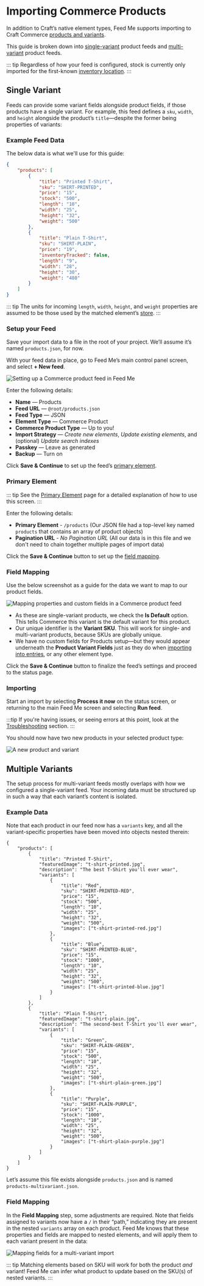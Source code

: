 # Importing Commerce Products

In addition to Craft’s native element types, Feed Me supports importing to Craft Commerce [products and variants](https://craftcms.com/docs/commerce/5.x/system/products-variants.html).

This guide is broken down into [single-variant](#single-variant) product feeds and [multi-variant](#multiple-variants) product feeds.

::: tip
Regardless of how your feed is configured, stock is currently only imported for the first-known [inventory location](https://craftcms.com/docs/commerce/5.x/system/inventory.html#locations).
:::

## Single Variant

Feeds can provide some variant fields alongside product fields, if those products have a single variant. For example, this feed defines a `sku`, `width`, and `height` alongside the product’s `title`—despite the former being properties of variants:

### Example Feed Data

The below data is what we'll use for this guide:

```json
{
    "products": [
        {
            "title": "Printed T-Shirt",
            "sku": "SHIRT-PRINTED",
            "price": "15",
            "stock": "500",
            "length": "10",
            "width": "25",
            "height": "32",
            "weight": "500"
        },
        {
            "title": "Plain T-Shirt",
            "sku": "SHIRT-PLAIN",
            "price": "19",
            "inventoryTracked": false,
            "length": "9",
            "width": "28",
            "height": "30",
            "weight": "480"
        }
    ]
}
```

::: tip
The units for incoming `length`, `width`, `height`, and `weight` properties are assumed to be those used by the matched element’s [store](https://craftcms.com/docs/commerce/5.x/system/stores.html).
:::

### Setup your Feed

Save your import data to a file in the root of your project. We’ll assume it’s named `products.json`, for now.

With your feed data in place, go to Feed Me’s main control panel screen, and select **+ New feed**.

![Setting up a Commerce product feed in Feed Me](../screenshots/feedme-commerce-product-setup-single.png)

Enter the following details:

- **Name** — Products
- **Feed URL** — `@root/products.json`
- **Feed Type** — JSON
- **Element Type** — Commerce Product
- **Commerce Product Type** — Up to you!
- **Import Strategy** — _Create new elements_, _Update existing elements_, and (optional) _Update search indexes_
- **Passkey** — Leave as generated
- **Backup** — Turn on

Click **Save & Continue** to set up the feed’s [primary element](#primary-element).

### Primary Element

::: tip
See the [Primary Element](../feature-tour/primary-element.md) page for a detailed explanation of how to use this screen.
:::

Enter the following details:

- **Primary Element** - `/products` (Our JSON file had a top-level key named `products` that contains an array of product objects)
- **Pagination URL** - _No Pagination URL_ (All our data is in this file and we don't need to chain together multiple pages of import data)

Click the **Save & Continue** button to set up the [field mapping](#field-mapping).

### Field Mapping

Use the below screenshot as a guide for the data we want to map to our product fields.

![Mapping properties and custom fields in a Commerce product feed](../screenshots/feedme-guide-commerce-product-setup-mapping-single.png)

- As these are single-variant products, we check the **Is Default** option. This tells Commerce this variant is the default variant for this product.
- Our unique identifier is the **Variant SKU**. This will work for single- and multi-variant products, because SKUs are globally unique.
- We have no custom fields for Products setup—but they would appear underneath the **Product Variant Fields** just as they do when [importing into entries](importing-entries.md), or any other element type.

Click the **Save & Continue** button to finalize the feed’s settings and proceed to the status page.

### Importing

Start an import by selecting **Process it now** on the status screen, or returning to the main Feed Me screen and selecting **Run feed**.

:::tip
If you're having issues, or seeing errors at this point, look at the [Troubleshooting](../troubleshooting.md) section.
:::

You should now have two new products in your selected product type:

![A new product and variant](../screenshots/feedme-guide-commerce-product-success-single.png)

## Multiple Variants

The setup process for multi-variant feeds mostly overlaps with how we configured a single-variant feed. Your incoming data must be structured up in such a way that each variant’s content is isolated.

### Example Data

Note that each product in our feed now has a `variants` key, and all the variant-specific properties have been moved into objects nested therein:

```json{7,36}
{
    "products": [
        {
            "title": "Printed T-Shirt",
            "featuredImage": "t-shirt-printed.jpg",
            "description": "The best T-Shirt you'll ever wear",
            "variants": [
                {
                    "title": "Red",
                    "sku": "SHIRT-PRINTED-RED",
                    "price": "15",
                    "stock": "500",
                    "length": "10",
                    "width": "25",
                    "height": "32",
                    "weight": "500",
                    "images": ["t-shirt-printed-red.jpg"]
                },
                {
                    "title": "Blue",
                    "sku": "SHIRT-PRINTED-BLUE",
                    "price": "15",
                    "stock": "1000",
                    "length": "10",
                    "width": "25",
                    "height": "32",
                    "weight": "500",
                    "images": ["t-shirt-printed-blue.jpg"]
                }
            ]
        },
        {
            "title": "Plain T-Shirt",
            "featuredImage": "t-shirt-plain.jpg",
            "description": "The second-best T-Shirt you'll ever wear",
            "variants": [
                {
                    "title": "Green",
                    "sku": "SHIRT-PLAIN-GREEN",
                    "price": "15",
                    "stock": "500",
                    "length": "10",
                    "width": "25",
                    "height": "32",
                    "weight": "500",
                    "images": ["t-shirt-plain-green.jpg"]
                },
                {
                    "title": "Purple",
                    "sku": "SHIRT-PLAIN-PURPLE",
                    "price": "15",
                    "stock": "1000",
                    "length": "10",
                    "width": "25",
                    "height": "32",
                    "weight": "500",
                    "images": ["t-shirt-plain-purple.jpg"]
                }
            ]
        }
    ]
}
```

Let’s assume this file exists alongside `products.json` and is named `products-multivariant.json`.

### Field Mapping

In the **Field Mapping** step, some adjustments are required. Note that fields assigned to variants now have a `/` in their “path,” indicating they are present in the nested `variants` array on each product. Feed Me knows that these properties and fields are mapped to nested elements, and will apply them to each variant present in the data:

![Mapping fields for a multi-variant import](../screenshots/feedme-guide-commerce-product-setup-mapping-multi.png)

::: tip
Matching elements based on SKU will work for both the product _and_ variant! Feed Me can infer what product to update based on the SKU(s) of nested variants.
:::
